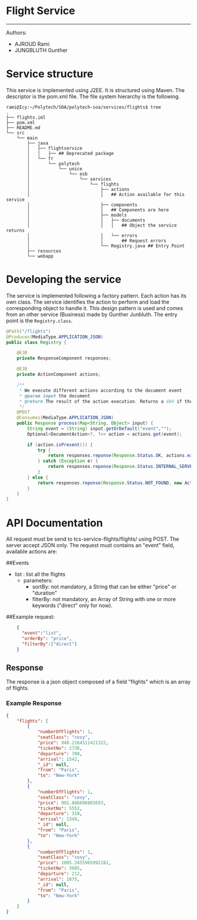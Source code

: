 # Flight Service
---
Authors:
 - AJROUD Rami
 - JUNGBLUTH Gunther
 
# Service structure

This service is implemented using J2EE. It is structured using Maven.
The descriptor is the pom.xml file.
The file system hierarchy is the following.  
  
  ```
  rami@Icy:~/Polytech/SOA/polytech-soa/services/flights$ tree
  .
  ├── flights.iml
  ├── pom.xml
  ├── README.md
  └── src
      └── main
          ├── java
          │   ├── flightservice
          │   │   ├── ## Deprecated package
          │   └── fr
          │       └── polytech
          │           └── unice
          │               └── esb
          │                   └── services
          │                       └── flights
          │                           ├── actions
          │                           │   ## Action available for this service
          │                           ├── components
          │                           │   ## Components are here
          │                           ├── models
          │                           │   ├── documents
          │                           │   │   ## Object the service returns
          │                           │   └── errors
          │                           │       ## Request errors
          │                           └── Registry.java ## Entry Point
          ├── resources
          └── webapp
```
# Developing the service

The service is implemented following a factory pattern. Each action has its own class.
The service identifies the action to perform and load the corresponding object to handle it.
This design pattern is used and comes from an other service (Business) made by Gunther Junbluth.
The entry point is the `Registry.class`.

```java
@Path("/flights")
@Produces(MediaType.APPLICATION_JSON)
public class Registry {

    @EJB
    private ResponseComponent responses;

    @EJB
    private ActionComponent actions;

    /**
     * We execute different actions according to the document event
     * @param input the document
     * @return The result of the action execution. Returns a 404 if the action is not found
     */
    @POST
    @Consumes(MediaType.APPLICATION_JSON)
    public Response process(Map<String, Object> input) {
        String event = (String) input.getOrDefault("event","");
        Optional<DocumentAction<?, ?>> action = actions.get(event);

        if (action.isPresent()) {
            try {
                return responses.reponse(Response.Status.OK, actions.execute(action.get(), input));
            } catch (Exception e) {
                return responses.reponse(Response.Status.INTERNAL_SERVER_ERROR, new InternalServerError(e.getMessage()));
            }
        } else {
            return responses.reponse(Response.Status.NOT_FOUND, new ActionNotFound(event));
        }
    }
}
```
# API Documentation

All request must be send to tcs-service-flights/flights/ using POST.
The server accept JSON only. The request must contains an "event" field, available actions are:
 
 ##Events
 
 * list : list all the flights
   * parameters:
     * sortBy: not mandatory, a String that can be either "price" or "duration"
     * filterBy: not mandatory, an Array of String with one or more keywords ("direct" only for now).
 
 ##Example request:
```json
    {
      "event":"list",
      "orderBy": "price",
      "filterBy":["direct"]
    }
``` 

## Response

The response is a json object composed of a field "flights" which is an array of flights.

### Example Response

```json
{
    "flights": [
        {
            "numberOfFlights": 1,
            "seatClass": "cosy",
            "price": 948.2164511421322,
            "ticketNo": 2736,
            "departure": 700,
            "arrival": 1542,
            "_id": null,
            "from": "Paris",
            "to": "New-York"
        },
        {
            "numberOfFlights": 1,
            "seatClass": "cosy",
            "price": 991.886690803693,
            "ticketNo": 5552,
            "departure": 310,
            "arrival": 1349,
            "_id": null,
            "from": "Paris",
            "to": "New-York"
        },
        {
            "numberOfFlights": 1,
            "seatClass": "cosy",
            "price": 1005.2455965992281,
            "ticketNo": 3985,
            "departure": 212,
            "arrival": 1075,
            "_id": null,
            "from": "Paris",
            "to": "New-York"
        }
    ]
}
```
